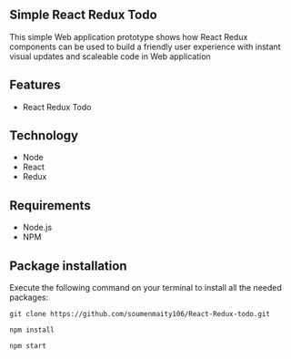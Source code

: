 ## Simple React Redux Todo

This simple Web application prototype shows how React Redux components  can be used to build a friendly user experience with instant visual updates and scaleable code in Web application

## Features
- React Redux Todo

## Technology
- Node
- React
- Redux

## Requirements
- Node.js
- NPM

## Package installation
Execute the following command on your terminal to install all the needed packages:
```
git clone https://github.com/soumenmaity106/React-Redux-todo.git

npm install

npm start

```